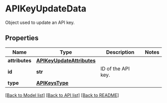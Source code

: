 # APIKeyUpdateData

Object used to update an API key.

## Properties
Name | Type | Description | Notes
------------ | ------------- | ------------- | -------------
**attributes** | [**APIKeyUpdateAttributes**](APIKeyUpdateAttributes.md) |  | 
**id** | **str** | ID of the API key. | 
**type** | [**APIKeysType**](APIKeysType.md) |  | 

[[Back to Model list]](README.md#documentation-for-models) [[Back to API list]](README.md#documentation-for-api-endpoints) [[Back to README]](README.md)


